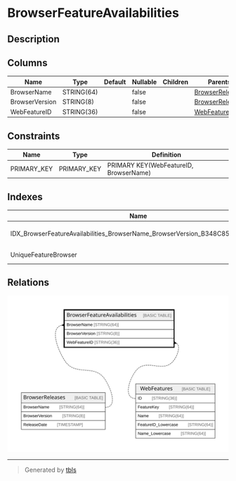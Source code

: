 # BrowserFeatureAvailabilities

## Description

## Columns

| Name | Type | Default | Nullable | Children | Parents | Comment |
| ---- | ---- | ------- | -------- | -------- | ------- | ------- |
| BrowserName | STRING(64) |  | false |  | [BrowserReleases](BrowserReleases.md) |  |
| BrowserVersion | STRING(8) |  | false |  | [BrowserReleases](BrowserReleases.md) |  |
| WebFeatureID | STRING(36) |  | false |  | [WebFeatures](WebFeatures.md) |  |

## Constraints

| Name | Type | Definition |
| ---- | ---- | ---------- |
| PRIMARY_KEY | PRIMARY_KEY | PRIMARY KEY(WebFeatureID, BrowserName) |

## Indexes

| Name | Definition |
| ---- | ---------- |
| IDX_BrowserFeatureAvailabilities_BrowserName_BrowserVersion_B348C85B1730D0A3 | CREATE INDEX IDX_BrowserFeatureAvailabilities_BrowserName_BrowserVersion_B348C85B1730D0A3 ON BrowserFeatureAvailabilities (BrowserName, BrowserVersion) |
| UniqueFeatureBrowser | CREATE UNIQUE INDEX UniqueFeatureBrowser ON BrowserFeatureAvailabilities (WebFeatureID, BrowserName) |

## Relations

![er](BrowserFeatureAvailabilities.svg)

---

> Generated by [tbls](https://github.com/k1LoW/tbls)
